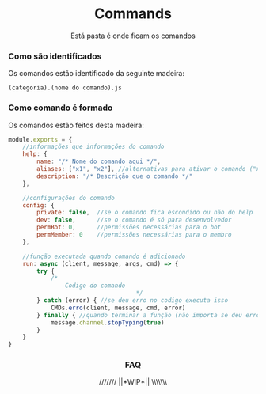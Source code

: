 <h1 align="center"> Commands </h1>
<p align="center">Está pasta é onde ficam os comandos</p>

### Como são identificados
 Os comandos estão identificado da seguinte madeira:

```
(categoria).(nome do comando).js
```

### Como comando é formado
Os comandos estão feitos desta madeira:

```js
module.exports = {
    //informações que informações do comando
    help: {
        name: "/* Nome do comando aqui */",
        aliases: ["x1", "x2"], //alternativas para ativar o comando ("x1" e "x2" são exemplos)
        description: "/* Descrição que o comando */"
    },

    //configurações do comando
    config: {
        private: false,  //se o comando fica escondido ou não do help
        dev: false,      //se o comando é só para desenvolvedor
        permBot: 0,      //permissões necessárias para o bot
        permMember: 0    //permissões necessárias para o membro
    },

    //função executada quando comando é adicionado
    run: async (client, message, args, cmd) => {
        try {
            /*
                Codigo do comando
                                    */
        } catch (error) { //se deu erro no codigo executa isso
            CMDs.erro(client, message, cmd, error)
        } finally { //quando terminar a função (não importa se deu erro)
            message.channel.stopTyping(true)
        }
    }
}
```

<h3 align="center"> FAQ </h3>
<p align="center">/////// ||*WIP*|| \\\\\\\</p>
